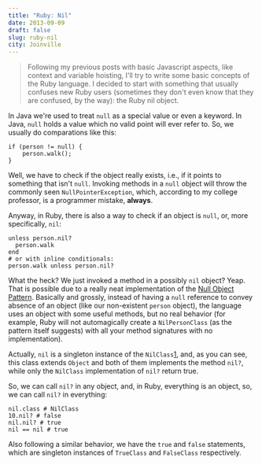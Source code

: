 ```yaml
---
title: "Ruby: Nil"
date: 2013-09-09
draft: false
slug: ruby-nil
city: Joinville
---
```


> Following my previous posts with basic Javascript aspects, like context and variable hoisting, I'll try to write some basic concepts of the Ruby language. I decided to start with something that usually confuses new Ruby users (sometimes they don't even know that they are confused, by the way): the Ruby nil object.

In Java we're used to treat `null` as a special value or even a keyword. In Java, `null` holds a value which no valid point will ever refer to. So, we usually do comparations like this:

```
if (person != null) {
    person.walk();
}
```

Well, we have to check if the object really exists, i.e., if it points to something that isn't `null`. Invoking methods in a `null` object will throw the commonly seen `NullPointerException`, which, according to my college professor, is a programmer mistake, **always**.

Anyway, in Ruby, there is also a way to check if an object is `null`, or, more specifically, `nil`:

```
unless person.nil?
  person.walk
end
# or with inline conditionals:
person.walk unless person.nil?
```

What the heck? We just invoked a method in a possibly `nil` object? Yeap. That is possible due to a really neat implementation of the [Null Object Pattern](http://en.wikipedia.org/wiki/Null_Object_pattern). Basically and grossly, instead of having a `null` reference to convey absence of an object (like our non-existent `person` object), the language uses an object with some useful methods, but no real behavior (for example, Ruby will not automagically create a `NilPersonClass` (as the pattern itself suggests) with all your method signatures with no implementation).

Actually, `nil` is a singleton instance of the `NilClass`[1](http://ruby-doc.org//core-2.2.0/NilClass.html), and, as you can see, this class extends `Object` and both of them implements the method `nil?`, while only the `NilClass` implementation of `nil?` return true.

So, we can call `nil?` in any object, and, in Ruby, everything is an object, so, we can call `nil?` in everything:

```
nil.class # NilClass
10.nil? # false
nil.nil? # true
nil == nil # true
```

Also following a similar behavior, we have the `true` and `false` statements, which are singleton instances of `TrueClass` and `FalseClass` respectively.
